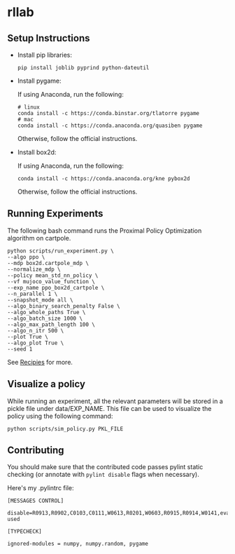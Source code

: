 # rllab

## Setup Instructions

- Install pip libraries:

  ```
  pip install joblib pyprind python-dateutil
  ```

- Install pygame:

  If using Anaconda, run the following:

  ```
  # linux
  conda install -c https://conda.binstar.org/tlatorre pygame
  # mac
  conda install -c https://conda.anaconda.org/quasiben pygame
  ```

  Otherwise, follow the official instructions.

- Install box2d:

  If using Anaconda, run the following:

  ```
  conda install -c https://conda.anaconda.org/kne pybox2d
  ```

  Otherwise, follow the official instructions.

## Running Experiments

  The following bash command runs the Proximal Policy Optimization algorithm on cartpole.

  ```
python scripts/run_experiment.py \
  --algo ppo \
  --mdp box2d.cartpole_mdp \
  --normalize_mdp \
  --policy mean_std_nn_policy \
  --vf mujoco_value_function \
  --exp_name ppo_box2d_cartpole \
  --n_parallel 1 \
  --snapshot_mode all \
  --algo_binary_search_penalty False \
  --algo_whole_paths True \
  --algo_batch_size 1000 \
  --algo_max_path_length 100 \
  --algo_n_itr 500 \
  --plot True \
  --algo_plot True \
  --seed 1
  ```

  See [Recipies](https://github.com/dementrock/rllab/wiki/Recipies) for more.

## Visualize a policy

  While running an experiment, all the relevant parameters will be stored in a pickle file under data/EXP_NAME. This file can be used to visualize the policy using the following command:

  ```
python scripts/sim_policy.py PKL_FILE
  ```

## Contributing

  You should make sure that the contributed code passes pylint static checking
  (or annotate with `pylint disable` flags when necessary).

  Here's my .pylintrc file:

  ```
[MESSAGES CONTROL]

disable=R0913,R0902,C0103,C0111,W0613,R0201,W0603,R0915,R0914,W0141,eval-used

[TYPECHECK]

ignored-modules = numpy, numpy.random, pygame
  ```
